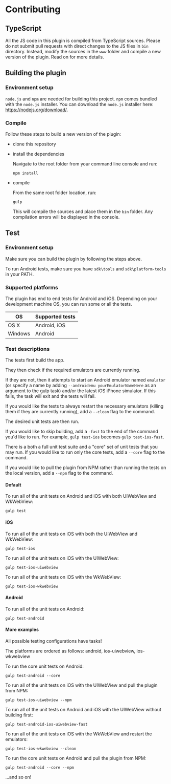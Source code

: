 # Contributing

## TypeScript

All the JS code in this plugin is compiled from TypeScript sources. Please do not submit pull requests with direct changes to the JS files in ```bin``` directory.
Instead, modify the sources in the ```www``` folder and compile a new version of the plugin. Read on for more details.

## Building the plugin

### Environment setup

```node.js``` and ```npm``` are needed for building this project. ```npm``` comes bundled with the ```node.js``` installer. You can download the ```node.js``` installer here: https://nodejs.org/download/. 

### Compile

Follow these steps to build a new version of the plugin:
- clone this repository
- install the dependencies

	Navigate to the root folder from your command line console and run:
	```
	npm install
	```
- compile

	From the same root folder location, run:
	```
	gulp
	```
	This will compile the sources and place them in the ```bin``` folder. Any compilation errors will be displayed in the console.

## Test

### Environment setup

Make sure you can build the plugin by following the steps above.

To run Android tests, make sure you have ```sdk\tools``` and  ```sdk\platform-tools``` in your PATH.

### Supported platforms

The plugin has end to end tests for Android and iOS. Depending on your development machine OS, you can run some or all the tests.

OS            | Supported tests
------------- | -------------
OS X          | Android, iOS
Windows       | Android

### Test descriptions

The tests first build the app.

They then check if the required emulators are currently running.

If they are not, then it attempts to start an Android emulator named ```emulator``` (or specify a name by adding ```--androidemu yourEmulatorNameHere``` as an argument to the gulp task) and/or the latest iOS iPhone simulator. If this fails, the task will exit and the tests will fail.

If you would like the tests to always restart the necessary emulators (killing them if they are currently running), add a ```--clean``` flag to the command.

The desired unit tests are then run.

If you would like to skip building, add a ```-fast``` to the end of the command you'd like to run. For example, ```gulp test-ios``` becomes ```gulp test-ios-fast```.

There is a both a full unit test suite and a "core" set of unit tests that you may run. If you would like to run only the core tests, add a ```--core``` flag to the command.

If you would like to pull the plugin from NPM rather than running the tests on the local version, add a ```--npm``` flag to the command.

#### Default

To run all of the unit tests on Android and iOS with both UIWebView and WkWebView:
```
gulp test
```

#### iOS

To run all of the unit tests on iOS with both the UIWebView and WkWebView:
```
gulp test-ios
```

To run all of the unit tests on iOS with the UIWebView:
```
gulp test-ios-uiwebview
```

To run all of the unit tests on iOS with the WkWebView:
```
gulp test-ios-wkwebview
```

#### Android

To run all of the unit tests on Android:
```
gulp test-android
```

#### More examples

All possible testing configurations have tasks!

The platforms are ordered as follows:
android, ios-uiwebview, ios-wkwebview

To run the core unit tests on Android:
```
gulp test-android --core
```

To run all of the unit tests on iOS with the UIWebView and pull the plugin from NPM:
```
gulp test-ios-uiwebview --npm
```

To run all of the unit tests on Android and iOS with the UIWebView without building first:
```
gulp test-android-ios-uiwebview-fast
```

To run all of the unit tests on iOS with the WkWebView and restart the emulators:
```
gulp test-ios-wkwebview --clean
```

To run the core unit tests on Android and pull the plugin from NPM:
```
gulp test-android --core --npm
```

...and so on!